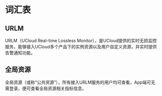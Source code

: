 # 词汇表

## URLM

URLM（UCloud Real-time Lossless Monitor），是UCloud提供的实时无损监控服务，能够接入UCloud多个产品下的实例资源以及用户自定义资源，并实时提供告警通知功能。

## 全局资源

全局资源（或称“公共资源”），所有接入URLM服务的用户均可查看，App端可无需登录，便可查看全局资源相关指标信息。